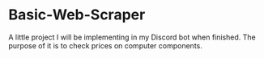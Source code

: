 # Basic-Web-Scraper

A little project I will be implementing in my Discord bot when finished. The purpose of it is to check prices on computer components. 
